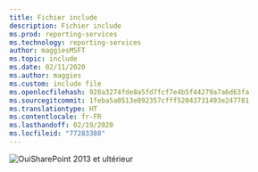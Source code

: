 ```yaml
---
title: Fichier include
description: Fichier include
ms.prod: reporting-services
ms.technology: reporting-services
author: maggiesMSFT
ms.topic: include
ms.date: 02/11/2020
ms.author: maggies
ms.custom: include file
ms.openlocfilehash: 928a3274fde8a5fd7fcf7e4b5f44279a7a6d63fa
ms.sourcegitcommit: 1feba5a0513e892357cfff52043731493e247781
ms.translationtype: HT
ms.contentlocale: fr-FR
ms.lasthandoff: 02/19/2020
ms.locfileid: "77283388"
---
```

 ![Oui](media/yes.png)SharePoint 2013 et ultérieur